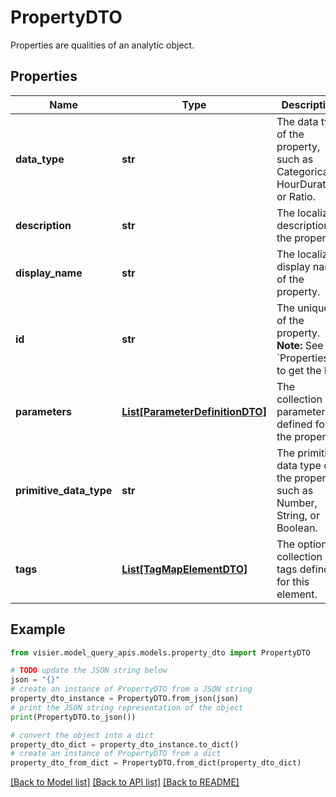 # PropertyDTO

Properties are qualities of an analytic object.

## Properties

Name | Type | Description | Notes
------------ | ------------- | ------------- | -------------
**data_type** | **str** | The data type of the property, such as Categorical, HourDuration, or Ratio. | [optional] 
**description** | **str** | The localized description of the property. | [optional] 
**display_name** | **str** | The localized display name of the property. | [optional] 
**id** | **str** | The unique ID of the property.  **Note:** See &#x60;Properties&#x60; to get the ID. | [optional] 
**parameters** | [**List[ParameterDefinitionDTO]**](ParameterDefinitionDTO.md) | The collection of parameters defined for the property. | [optional] 
**primitive_data_type** | **str** | The primitive data type of the property, such as Number, String, or Boolean. | [optional] 
**tags** | [**List[TagMapElementDTO]**](TagMapElementDTO.md) | The optional collection of tags defined for this element. | [optional] 

## Example

```python
from visier.model_query_apis.models.property_dto import PropertyDTO

# TODO update the JSON string below
json = "{}"
# create an instance of PropertyDTO from a JSON string
property_dto_instance = PropertyDTO.from_json(json)
# print the JSON string representation of the object
print(PropertyDTO.to_json())

# convert the object into a dict
property_dto_dict = property_dto_instance.to_dict()
# create an instance of PropertyDTO from a dict
property_dto_from_dict = PropertyDTO.from_dict(property_dto_dict)
```
[[Back to Model list]](../README.md#documentation-for-models) [[Back to API list]](../README.md#documentation-for-api-endpoints) [[Back to README]](../README.md)


